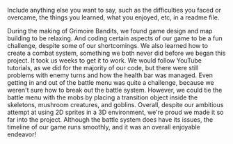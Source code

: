 Include anything else you want to say, such as the difficulties you faced or overcame, the things you learned, what you enjoyed, etc, in a readme file.

During the making of Grimoire Bandits, we found game design and map building to be relaxing. And coding certain aspects of our game to be a fun challenge, despite some of our shortcomings. We also learned how to create a combat system, something we both never did before we began this project. It took us weeks to get it to work. We would follow YouTube tutorials, as we did for the majority of our code, but there were still problems with enemy turns and how the health bar was managed. Even getting in and out of the battle menu was quite a challenge, because we weren't sure how to break out the battle system. However, we could tie the battle menu with the mobs by placing a transition object inside the skeletons, mushroom creatures, and goblins. Overall, despite our ambitious attempt at using 2D sprites in a 3D environment, we're proud we made it so far into the project. Although the battle system does have its issues, the timeline of our game runs smoothly, and it was an overall enjoyable endeavor! 
 
